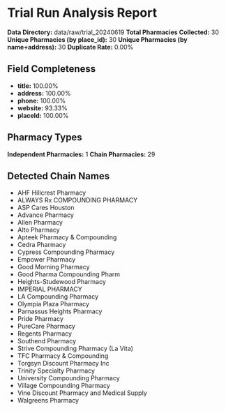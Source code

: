 # Trial Run Analysis Report
**Data Directory:** data/raw/trial_20240619
**Total Pharmacies Collected:** 30
**Unique Pharmacies (by place_id):** 30
**Unique Pharmacies (by name+address):** 30
**Duplicate Rate:** 0.00%

## Field Completeness
- **title:** 100.00%
- **address:** 100.00%
- **phone:** 100.00%
- **website:** 93.33%
- **placeId:** 100.00%

## Pharmacy Types
**Independent Pharmacies:** 1
**Chain Pharmacies:** 29

## Detected Chain Names
- AHF Hillcrest Pharmacy
- ALWAYS Rx COMPOUNDING PHARMACY
- ASP Cares Houston
- Advance Pharmacy
- Allen Pharmacy
- Alto Pharmacy
- Apteek Pharmacy & Compounding
- Cedra Pharmacy
- Cypress Compounding Pharmacy
- Empower Pharmacy
- Good Morning Pharmacy
- Good Pharma Compounding Pharm
- Heights-Studewood Pharmacy
- IMPERIAL PHARMACY
- LA Compounding Pharmacy
- Olympia Plaza Pharmacy
- Parnassus Heights Pharmacy
- Pride Pharmacy
- PureCare Pharmacy
- Regents Pharmacy
- Southend Pharmacy
- Strive Compounding Pharmacy (La Vita)
- TFC Pharmacy & Compounding
- Torgsyn Discount Pharmacy Inc
- Trinity Specialty Pharmacy
- University Compounding Pharmacy
- Village Compounding Pharmacy
- Vine Discount Pharmacy and Medical Supply
- Walgreens Pharmacy